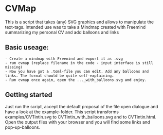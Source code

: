 # CVMap

This is a script that  takes (any) SVG graphics and allows to manipulate the text-tags. 
Intended use was to take a Mindmap created with Freemind summarizing my personal CV and add balloons and links 

## Basic useage: 
    - Create a mindmap with Freemind and export it as .svg
    - run cvmap (replace filename in the code - input interface is still missing)
    - Now you have got a .toml-file you can edit. Add any balloons and links. The format should be quite self-explaining.
    - Run cvmap once again, open the ..._with_balloons.svg and enjoy.
 
## Getting started
Just run the script, accept the default proposal of the file open dialogue and have a look at the example-folder. This script transforms examples/CVTintin.svg   to CVTintin_with_balloons.svg and to CVTintin.html.
Open the output files with your browser and you will find some links and pop-up-balloons.



